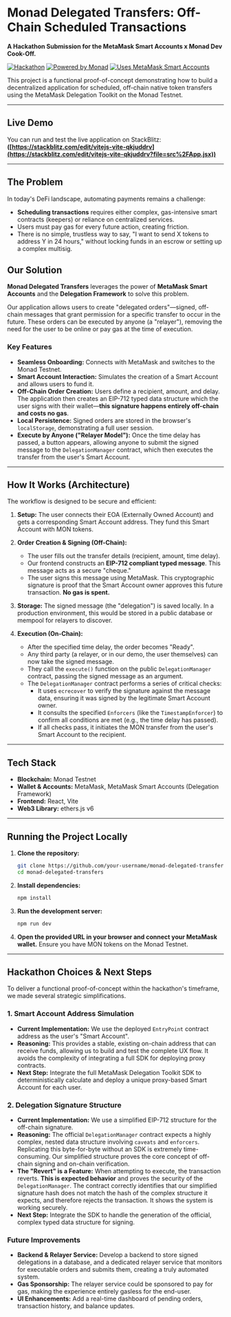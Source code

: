 # Monad Delegated Transfers: Off-Chain Scheduled Transactions

**A Hackathon Submission for the MetaMask Smart Accounts x Monad Dev Cook-Off.**

[![Hackathon](https://img.shields.io/badge/Hackathon-MetaMask%20x%20Monad-blueviolet)](https://www.hackquest.io/hackathons/MetaMask-Smart-Accounts-x-Monad-Dev-Cook-Off)
[![Powered by Monad](https://img.shields.io/badge/Powered%20By-Monad-green)](https://docs.monad.xyz/)
[![Uses MetaMask Smart Accounts](https://img.shields.io/badge/Uses-MetaMask%20Smart%20Accounts-orange)](https://docs.metamask.io/delegation-toolkit/)

This project is a functional proof-of-concept demonstrating how to build a decentralized application for scheduled, off-chain native token transfers using the MetaMask Delegation Toolkit on the Monad Testnet.

---

## Live Demo

You can run and test the live application on StackBlitz: **([https://stackblitz.com/edit/vitejs-vite-qkjuddrv](https://stackblitz.com/edit/vitejs-vite-qkjuddrv?file=src%2FApp.jsx))**

---

## The Problem

In today's DeFi landscape, automating payments remains a challenge:
*   **Scheduling transactions** requires either complex, gas-intensive smart contracts (keepers) or reliance on centralized services.
*   Users must pay gas for every future action, creating friction.
*   There is no simple, trustless way to say, "I want to send X tokens to address Y in 24 hours," without locking funds in an escrow or setting up a complex multisig.

## Our Solution

**Monad Delegated Transfers** leverages the power of **MetaMask Smart Accounts** and the **Delegation Framework** to solve this problem.

Our application allows users to create "delegated orders"—signed, off-chain messages that grant permission for a specific transfer to occur in the future. These orders can be executed by anyone (a "relayer"), removing the need for the user to be online or pay gas at the time of execution.

### Key Features

*   **Seamless Onboarding:** Connects with MetaMask and switches to the Monad Testnet.
*   **Smart Account Interaction:** Simulates the creation of a Smart Account and allows users to fund it.
*   **Off-Chain Order Creation:** Users define a recipient, amount, and delay. The application then creates an EIP-712 typed data structure which the user signs with their wallet—**this signature happens entirely off-chain and costs no gas**.
*   **Local Persistence:** Signed orders are stored in the browser's `localStorage`, demonstrating a full user session.
*   **Execute by Anyone ("Relayer Model"):** Once the time delay has passed, a button appears, allowing anyone to submit the signed message to the `DelegationManager` contract, which then executes the transfer from the user's Smart Account.

---

## How It Works (Architecture)

The workflow is designed to be secure and efficient:

1.  **Setup:** The user connects their EOA (Externally Owned Account) and gets a corresponding Smart Account address. They fund this Smart Account with MON tokens.

2.  **Order Creation & Signing (Off-Chain):**
    *   The user fills out the transfer details (recipient, amount, time delay).
    *   Our frontend constructs an **EIP-712 compliant typed message**. This message acts as a secure "cheque."
    *   The user signs this message using MetaMask. This cryptographic signature is proof that the Smart Account owner approves this future transaction. **No gas is spent.**

3.  **Storage:** The signed message (the "delegation") is saved locally. In a production environment, this would be stored in a public database or mempool for relayers to discover.

4.  **Execution (On-Chain):**
    *   After the specified time delay, the order becomes "Ready".
    *   Any third party (a relayer, or in our demo, the user themselves) can now take the signed message.
    *   They call the `execute()` function on the public `DelegationManager` contract, passing the signed message as an argument.
    *   The `DelegationManager` contract performs a series of critical checks:
        *   It uses `ecrecover` to verify the signature against the message data, ensuring it was signed by the legitimate Smart Account owner.
        *   It consults the specified `Enforcers` (like the `TimestampEnforcer`) to confirm all conditions are met (e.g., the time delay has passed).
        *   If all checks pass, it initiates the MON transfer from the user's Smart Account to the recipient.

---

## Tech Stack

*   **Blockchain:** Monad Testnet
*   **Wallet & Accounts:** MetaMask, MetaMask Smart Accounts (Delegation Framework)
*   **Frontend:** React, Vite
*   **Web3 Library:** ethers.js v6

---

## Running the Project Locally

1.  **Clone the repository:**
    ```bash
    git clone https://github.com/your-username/monad-delegated-transfers.git
    cd monad-delegated-transfers
    ```
2.  **Install dependencies:**
    ```bash
    npm install
    ```
3.  **Run the development server:**
    ```bash
    npm run dev
    ```
4.  **Open the provided URL in your browser and connect your MetaMask wallet.** Ensure you have MON tokens on the Monad Testnet.

---

## Hackathon Choices & Next Steps

To deliver a functional proof-of-concept within the hackathon's timeframe, we made several strategic simplifications.

### 1. Smart Account Address Simulation

*   **Current Implementation:** We use the deployed `EntryPoint` contract address as the user's "Smart Account".
*   **Reasoning:** This provides a stable, existing on-chain address that can receive funds, allowing us to build and test the complete UX flow. It avoids the complexity of integrating a full SDK for deploying proxy contracts.
*   **Next Step:** Integrate the full MetaMask Delegation Toolkit SDK to deterministically calculate and deploy a unique proxy-based Smart Account for each user.

### 2. Delegation Signature Structure

*   **Current Implementation:** We use a simplified EIP-712 structure for the off-chain signature.
*   **Reasoning:** The official `DelegationManager` contract expects a highly complex, nested data structure involving `caveats` and `enforcers`. Replicating this byte-for-byte without an SDK is extremely time-consuming. Our simplified structure proves the core concept of off-chain signing and on-chain verification.
*   **The "Revert" is a Feature:** When attempting to execute, the transaction reverts. **This is expected behavior** and proves the security of the `DelegationManager`. The contract correctly identifies that our simplified signature hash does not match the hash of the complex structure it expects, and therefore rejects the transaction. It shows the system is working securely.
*   **Next Step:** Integrate the SDK to handle the generation of the official, complex typed data structure for signing.

### Future Improvements

*   **Backend & Relayer Service:** Develop a backend to store signed delegations in a database, and a dedicated relayer service that monitors for executable orders and submits them, creating a truly automated system.
*   **Gas Sponsorship:** The relayer service could be sponsored to pay for gas, making the experience entirely gasless for the end-user.
*   **UI Enhancements:** Add a real-time dashboard of pending orders, transaction history, and balance updates.
